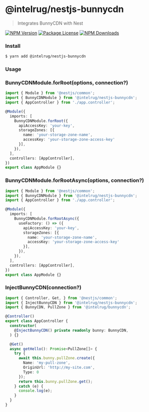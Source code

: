 # @intelrug/nestjs-bunnycdn
> Integrates BunnyCDN with Nest

<a href="https://www.npmjs.com/package/@intelrug/nestjs-bunnycdn"><img src="https://img.shields.io/npm/v/@intelrug/nestjs-bunnycdn" alt="NPM Version" /></a>
<a href="https://www.npmjs.com/package/@intelrug/nestjs-bunnycdn"><img src="https://img.shields.io/npm/l/@intelrug/nestjs-bunnycdn" alt="Package License" /></a>
<a href="https://www.npmjs.com/package/@intelrug/nestjs-bunnycdn"><img src="https://img.shields.io/npm/dm/@intelrug/nestjs-bunnycdn" alt="NPM Downloads" /></a>

### Install

```bash
$ yarn add @intelrug/nestjs-bunnycdn
```

### Usage

### BunnyCDNModule.forRoot(options, connection?)

```ts
import { Module } from '@nestjs/common';
import { BunnyCDNModule } from '@intelrug/nestjs-bunnycdn';
import { AppController } from './app.controller';

@Module({
  imports: [
    BunnyCDNModule.forRoot({
      apiAccessKey: 'your-key',
      storageZones: [{
        name: 'your-storage-zone-name',
        accessKey: 'your-storage-zone-access-key'
      }],
    }),
  ],
  controllers: [AppController],
})
export class AppModule {}
```

### BunnyCDNModule.forRootAsync(options, connection?)

```ts
import { Module } from '@nestjs/common';
import { BunnyCDNModule } from '@intelrug/nestjs-bunnycdn';
import { AppController } from './app.controller';

@Module({
  imports: [
    BunnyCDNModule.forRootAsync({
      useFactory: () => ({
        apiAccessKey: 'your-key',
        storageZones: [{
          name: 'your-storage-zone-name',
          accessKey: 'your-storage-zone-access-key'
        }],
      }),
    }),
  ],
  controllers: [AppController],
})
export class AppModule {}
```

### InjectBunnyCDN(connection?)

```ts
import { Controller, Get, } from '@nestjs/common';
import { InjectBunnyCDN } from '@intelrug/nestjs-bunnycdn';
import { BunnyCDN, PullZone } from '@intelrug/bunnycdn';

@Controller()
export class AppController {
  constructor(
    @InjectBunnyCDN() private readonly bunny: BunnyCDN,
  ) {}

  @Get()
  async getHello(): Promise<PullZone[]> {
    try {
      await this.bunny.pullZone.create({
        Name: 'my-pull-zone',
        OriginUrl: 'http://my-site.com',
        Type: 0
      });
      return this.bunny.pullZone.get();
    } catch (e) {
      console.log(e);
    }
  }
}
```
